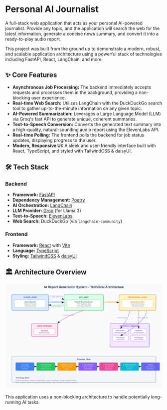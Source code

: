 # Personal AI Journalist

A full-stack web application that acts as your personal AI-powered journalist. Provide any topic, and the application will search the web for the latest information, generate a concise news summary, and convert it into a ready-to-play audio report.

This project was built from the ground up to demonstrate a modern, robust, and scalable application architecture using a powerful stack of technologies including FastAPI, React, LangChain, and more.

## ✨ Core Features

- **Asynchronous Job Processing:** The backend immediately accepts requests and processes them in the background, providing a non-blocking user experience.
- **Real-time Web Search:** Utilizes LangChain with the DuckDuckGo search tool to gather up-to-the-minute information on any given topic.
- **AI-Powered Summarization:** Leverages a Large Language Model (LLM) via Groq's fast API to generate unique, coherent summaries.
- **Text-to-Speech Conversion:** Converts the generated text summary into a high-quality, natural-sounding audio report using the ElevenLabs API.
- **Real-time Polling:** The frontend polls the backend for job status updates, displaying progress to the user.
- **Modern, Responsive UI:** A sleek and user-friendly interface built with React, TypeScript, and styled with TailwindCSS & daisyUI.

## 🛠️ Tech Stack

### Backend

- **Framework:** [FastAPI](https://fastapi.tiangolo.com/)
- **Dependency Management:** [Poetry](https://python-poetry.org/)
- **AI Orchestration:** [LangChain](https://www.langchain.com/)
- **LLM Provider:** [Groq](https://groq.com/) (for Llama 3)
- **Text-to-Speech:** [ElevenLabs](https://elevenlabs.io/)
- **Web Search:** DuckDuckGo (via `langchain-community`)

### Frontend

- **Framework:** [React](https://react.dev/) with [Vite](https://vitejs.dev/)
- **Language:** [TypeScript](https://www.typescriptlang.org/)
- **Styling:** [TailwindCSS](https://tailwindcss.com/) & [daisyUI](https://daisyui.com/)

## 🏛️ Architecture Overview

<div align="center">
  <img src="tech_architecture_diagram.svg" alt="AI Journalist Architecture Diagram" width="700"/>
</div>

This application uses a non-blocking architecture to handle potentially long-running AI tasks.

